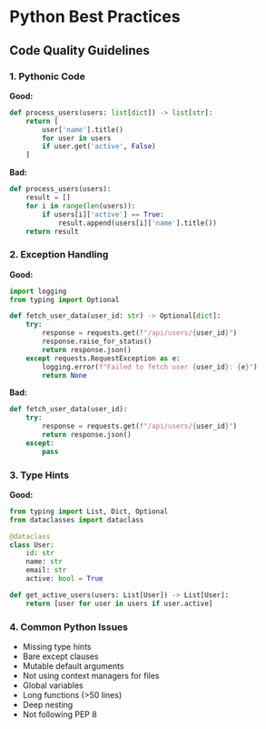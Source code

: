 # Python Best Practices

## Code Quality Guidelines

### 1. Pythonic Code
**Good:**
```python
def process_users(users: list[dict]) -> list[str]:
    return [
        user['name'].title() 
        for user in users 
        if user.get('active', False)
    ]
```

**Bad:**
```python
def process_users(users):
    result = []
    for i in range(len(users)):
        if users[i]['active'] == True:
            result.append(users[i]['name'].title())
    return result
```

### 2. Exception Handling
**Good:**
```python
import logging
from typing import Optional

def fetch_user_data(user_id: str) -> Optional[dict]:
    try:
        response = requests.get(f"/api/users/{user_id}")
        response.raise_for_status()
        return response.json()
    except requests.RequestException as e:
        logging.error(f"Failed to fetch user {user_id}: {e}")
        return None
```

**Bad:**
```python
def fetch_user_data(user_id):
    try:
        response = requests.get(f"/api/users/{user_id}")
        return response.json()
    except:
        pass
```

### 3. Type Hints
**Good:**
```python
from typing import List, Dict, Optional
from dataclasses import dataclass

@dataclass
class User:
    id: str
    name: str
    email: str
    active: bool = True

def get_active_users(users: List[User]) -> List[User]:
    return [user for user in users if user.active]
```

### 4. Common Python Issues
- Missing type hints
- Bare except clauses
- Mutable default arguments
- Not using context managers for files
- Global variables
- Long functions (>50 lines)
- Deep nesting
- Not following PEP 8